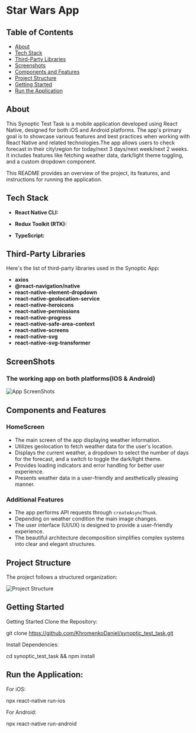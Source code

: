 # Star Wars App

## Table of Contents

- [About](#about)
- [Tech Stack](#tech-stack)
- [Third-Party Libraries](#third-party-libraries)
- [Screenshots](#screenshots)
- [Components and Features](#components-and-features)
- [Project Structure](#project-structure)
- [Getting Started](#getting-started)
- [Run the Application](#run-the-application)

## About

This Synoptic Test Task is a mobile application developed using React Native, designed for both iOS and Android platforms. The app's primary goal is to showcase various features and best practices when working with React Native and related technologies.The app allows users to check forecast in their city\region for today/next 3 days/next week/next 2 weeks. It includes features like fetching weather data, dark/light theme toggling, and a custom dropdown component.

This README provides an overview of the project, its features, and instructions for running the application.

## Tech Stack

- **React Native CLI:**

- **Redux Toolkit (RTK):**

- **TypeScript:**

## Third-Party Libraries

Here's the list of third-party libraries used in the Synoptic App:

- **axios**
- **@react-navigation/native**
- **react-native-element-dropdown**
- **react-native-geolocation-service**
- **react-native-heroicons**
- **react-native-permissions**
- **react-native-progress**
- **react-native-safe-area-context**
- **react-native-screens**
- **react-native-svg**
- **react-native-svg-transformer**


## ScreenShots

<h3>The working app on both platforms(IOS & Android)</h3>
<img alt="App ScreenShots" src="https://i.imgur.com/wNUMo7g.png">

## Components and Features

### HomeScreen

- The main screen of the app displaying weather information.
- Utilizes geolocation to fetch weather data for the user's location.
- Displays the current weather, a dropdown to select the number of days for the forecast, and a switch to toggle the dark/light theme.
- Provides loading indicators and error handling for better user experience.
- Presents weather data in a user-friendly and aesthetically pleasing manner.

### Additional Features

- The app performs API requests through `createAsyncThunk`.
- Depending on weather condition the main image changes.
- The user interface (UI/UX) is designed to provide a user-friendly experience.
- The beautiful architecture decomposition simplifies complex systems into clear and elegant structures.

## Project Structure

The project follows a structured organization:

<img alt="Project Structure" src="https://i.imgur.com/j5TZ03b_d.webp?maxwidth=760&fidelity=grand">


## Getting Started

Getting Started
Clone the Repository:

git clone https://github.com/KhromenkoDaniel/synoptic_test_task.git

Install Dependencies:

cd synoptic_test_task && npm install

## Run the Application:

For iOS:

npx react-native run-ios

For Android:

npx react-native run-android
